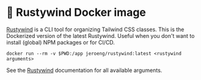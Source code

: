 # 🍃 Rustywind Docker image
[Rustywind](https://github.com/avencera/rustywind) is a CLI tool for organizing Tailwind CSS classes.
This is the Dockerized version of the latest Rustywind.
Useful when you don't want to install (global) NPM packages or for CI/CD.

```
docker run --rm -v $PWD:/app jeroeng/rustywind:latest <rustywind arguments>
```

See the [Rustywind](https://github.com/avencera/rustywind) documentation for all available arguments.
